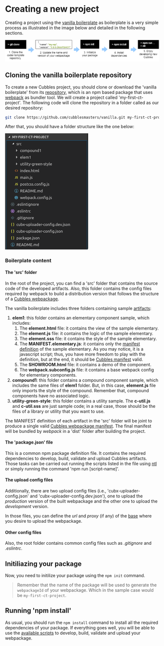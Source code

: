 # Creating a new project

Creating a project using the [vanilla boilerplate](https://github.com/cubblesmasters/vanilla) as boilerplate is a very simple process as illustrated in the image below and detailed in the following sections.

![Steps to create a Cubbles project using the vanilla boilerplate](../.gitbook/assets/cubbles-with-vanilla-bp.png)

## Cloning the vanilla boilerplate repository

To create a new Cubbles project, you should clone or download the 'vanilla boilerplate' from its [repository](https://github.com/cubblesmasters/vanilla), which is an npm based package that uses [webpack](https://webpack.js.org/) as bundler tool. We will create a project called 'my-first-ct-project'. The following code will clone the repository in a folder called as our desired repository:

```bash
git clone https://github.com/cubblesmasters/vanilla.git my-first-ct-project
```

After that, you should have a folder structure like the one below:

![vanilla boilerplate folder structure](../.gitbook/assets/vanilla-boilerplate-folder-structure.png)

### Boilerplate content

#### The 'src' folder

In the root of the project, you can find a 'src' folder that contains the source code of the developed artifacts. Also, this folder contains the config files required by webpack to build a distribution version that follows the structure of a [Cubbles webpackage](../terms-and-concepts/webpackage.md).

The vanilla boilerplate includes three folders containing sample [artifacts](../terms-and-concepts/artifacts):

1. **elem1**: this folder contains an elementary component sample, which includes:
   1. The **element.html** file: it contains the view of the sample elementary.
   2. The **element.js** file: it contains the logic of the sample elementary.
   3. The **element.sss** file: it contains the style of the sample elementary.
   4. The **MANIFEST.elementary.js**: it contains only the [manifest definition](../terms-and-concepts/artifacts.md#artifact-definition) of the sample elementary. As you may notice, it is a javascript script; thus, you have more freedom to play with the definition, but at the end, it should be [Cubbles manifest](http://cubbles.github.io/cubx-webpackage-document-api/schema-explorer.html?schemaPath=master/lib/jsonSchema/manifestWebpackage-10.0.0.schema.json) valid.
   5. The **SHOWROOM.html** file: it contains a demo of the component.
   6. The **webpack.subconfig.js** file: it contains a base webpack config for elementary components.
2. **compound1**: this folder contains a compound component sample, which includes the same files of **elem1** folder. But, in this case, **element.js** file only imports the style of the compound. Remember that, compound components have no associated logic.
3. **utility-green-style**: this folder contains a utility sample. The **c-util.js** and **c-util.sss** are just sample code; in a real case, those should be the files of a library or utility that you want to use.

The MANIFEST definition of each artifact in the 'src' folder will be joint to produce a single valid [Cubbles webpackage manifest](http://cubbles.github.io/cubx-webpackage-document-api/schema-explorer.html?schemaPath=master/lib/jsonSchema/manifestWebpackage-10.0.0.schema.json). The final manifest will be bundled by *webpack* in a 'dist' folder after building the project.

#### The 'package.json' file

This is a common npm package definition file. It contains the required dependencies to develop, build, validate and upload Cubbles artifacts. Those tasks can be carried out running the scripts listed in the file using [ntl](https://www.npmjs.com/package/ntl) or simply running the command 'npm run [script-name]'.

#### The upload config files

Additionally, there are two upload config files (i.e., 'cubx-uploader-config.json' and 'cubx-uploader-config.dev.json'), one to upload the *production* version of the built webpackage and the other one to upload the *development* version.

In those files, you can define the *url* and *proxy* (if any) of the [base](../terms-and-concepts/base.md) where you desire to upload the webpackage.

#### Other config files

Also, the root folder contains common config files such as *.gitignore* and *.eslintrc*.

## Initiliazing your package

Now, you need to initilize your package using the `npm init` command.

> Remember that the name of the package will be used to generate the `webpackageId` of your webpackage. Which in the sample case would be `my-first-ct-project`.

## Running 'npm install'

As usual, you should run the `npm install` command to install all the required dependencies of your package. If everything goes well, you will be able to use the [available scripts](./available-scripts.md) to develop, build, validate and upload your webpackage.
